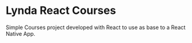 # Lynda React Courses

Simple Courses project developed with React to use as base to a React Native App.